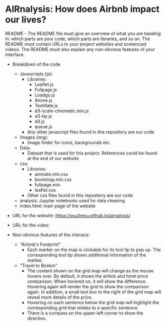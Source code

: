 # AIRnalysis: How does Airbnb impact our lives?
README - The README file must give an overview of what you are handing in: which parts are your code, which parts are libraries, and so on. The README must contain URLs to your project websites and screencast videos. The README must also explain any non-obvious features of your interface.

* Breakdown of the code
  * Javascripts (js):
      * Libraries: 
        * Leaflet.js
        * Fullpage.js
        * Loadgo.js
        * Anime.js
        * Textillate.js
        * d3-scale-chromatic.min.js
        * d3-tip.js
        * d3.js
        * queue.js
      * Any other javascript files found in this repository are our code
  * Images (img):
    * Image folder for icons, backgrounds etc.
  * Data:
    * Dataset that is used for this project. References could be found at the end of our website
  * css:
    * Libraries:
      * animate.min.css
      * bootstrap.min.css
      * fullpage.min
      * leaflet.css
    * Other css files found in this repository are our code
  * analysis: Jupyter notebooks used for data cleaning
  * index.html: main page of the website
  
* URL for the website: https://wuzheyu.github.io/airnalysis/
* URL for the video: 
* Non-obvious features of the interace:
  * "Airbnb's Footprint"
    * Each marker on the map is clickable for its tool tip to pop up. The corresponding tool tip shows additional information of the marker.
  * "Travel to Boston"
    * The content shown on the grid map will change as the mouse hovers over. By default, it shows the airbnb and hotel price comparison. When hovered on, it will show the difference. Hovering again will render the grid to show the comparison again. In addition, a small text box to the right of the grid map will reveal more details of the price. 
    * Hovering on each sentence below the grid map will highlight the corresponding grid that relates to a specific sentence.
    * There is a compass on the upper-left corner to show the direction.
    
      
  
